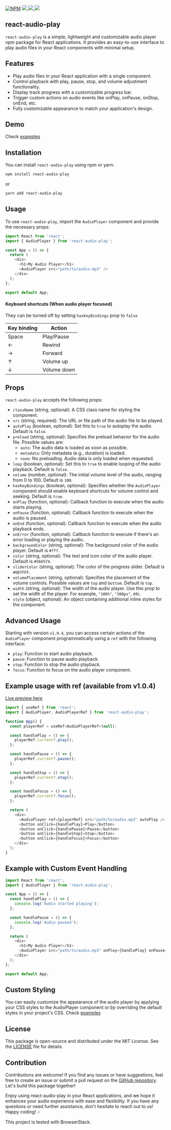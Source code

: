 [![NPM](https://img.shields.io/npm/v/react-audio-play.svg)](https://www.npmjs.com/package/react-audio-play) <a href="https://github.com/riyaddecoder/react-audio-play/issues">
<img src="https://img.shields.io/github/issues/riyaddecoder/react-audio-play"/> </a> <a href="https://github.com/riyaddecoder/react-audio-play/blob/master/LICENSE">
<img src="https://img.shields.io/github/license/riyaddecoder/react-audio-play"/> </a> <a href="https://www.buymeacoffee.com/riyaddecoder">
<img src="https://img.shields.io/badge/sponsor-buy%20me%20a%20coffee-yellow?logo=buymeacoffee"/> </a>

## react-audio-play

`react-audio-play` is a simple, lightweight and customizable audio player npm package for React applications. It provides an easy-to-use interface to play audio files in your React components with
minimal setup.

<!-- ![react-audio-play](https://example.com/react-audio-play-demo.gif) -->

## Features

- Play audio files in your React application with a single component.
- Control playback with play, pause, stop, and volume adjustment functionality.
- Display track progress with a customizable progress bar.
- Trigger custom actions on audio events like onPlay, onPause, onStop, onEnd, etc.
- Fully customizable appearance to match your application's design.

## Demo

Check [examples](https://riyaddecoder.github.io/react-audio-play/examples.html)

## Installation

You can install `react-audio-play` using npm or yarn:

```bash
npm install react-audio-play
```

or

```bash
yarn add react-audio-play
```

## Usage

To use `react-audio-play`, import the `AudioPlayer` component and provide the necessary props:

```js
import React from 'react';
import { AudioPlayer } from 'react-audio-play';

const App = () => {
  return (
    <div>
      <h1>My Audio Player</h1>
      <AudioPlayer src="path/to/audio.mp3" />
    </div>
  );
};

export default App;
```

#### Keyboard shortcuts (When audio player focused)

They can be turned off by setting `hasKeyBindings` prop to `false`

| Key binding | Action |
| ----------- | ------ |
| Space       | Play/Pause |
| ←           | Rewind |
| →           | Forward |
| ↑           | Volume up |
| ↓           | Volume down |

## Props

`react-audio-play` accepts the following props:

- `className` (string, optional): A CSS class name for styling the component.
- `src` (string, required): The URL or file path of the audio file to be played.
- `autoPlay` (boolean, optional): Set this to `true` to autoplay the audio. Default is `false`.
- `preload` (string, optional): Specifies the preload behavior for the audio file. Possible values are:
  - `auto`: The audio data is loaded as soon as possible.
  - `metadata`: Only metadata (e.g., duration) is loaded.
  - `none`: No preloading. Audio data is only loaded when requested.
- `loop` (boolean, optional): Set this to `true` to enable looping of the audio playback. Default is `false`.
- `volume` (number, optional): The initial volume level of the audio, ranging from 0 to 100. Default is `100`.
- `hasKeyBindings` (boolean, optional): Specifies whether the `AudioPlayer` component should enable keyboard shortcuts for volume control and seeking. Default is `true`.
- `onPlay` (function, optional): Callback function to execute when the audio starts playing.
- `onPause` (function, optional): Callback function to execute when the audio is paused.
- `onEnd` (function, optional): Callback function to execute when the audio playback ends.
- `onError` (function, optional): Callback function to execute if there's an error loading or playing the audio.
- `backgroundColor` (string, optional): The background color of the audio player. Default is `#fff`.
- `color` (string, optional): The text and icon color of the audio player. Default is `#566574`.
- `sliderColor` (string, optional): The color of the progress slider. Default is `#007FFF`.
- `volumePlacement` (string, optional): Specifies the placement of the volume controls. Possible values are `top` and `bottom`. Default is `top`.
- `width` (string, optional): The width of the audio player. Use this prop to set the width of the player. For example, `"100%"`, `"300px"`, etc.
- `style` (object, optional): An object containing additional inline styles for the component.


## Advanced Usage

Starting with version `v1.0.4`, you can access certain actions of the `AudioPlayer` component programmatically using a `ref` with the following interface:

- `play`: Function to start audio playback.
- `pause`: Function to pause audio playback.
- `stop`: Function to stop the audio playback.
- `focus`: Function to focus on the audio player component.

## Example usage with ref (available from v1.0.4)

[Live preview here](https://riyaddecoder.github.io/react-audio-play/examples.html#example-4-usage-with-ref-available-from-v1-0-4)

```js
import { useRef } from 'react';
import { AudioPlayer, AudioPlayerRef } from 'react-audio-play';

function App() {
  const playerRef = useRef<AudioPlayerRef>(null);

  const handlePlay = () => {
    playerRef.current?.play();
  };

  const handlePause = () => {
    playerRef.current?.pause();
  };

  const handleStop = () => {
    playerRef.current?.stop();
  };

  const handleFocus = () => {
    playerRef.current?.focus();
  };

  return (
    <div>
      <AudioPlayer ref={playerRef} src="path/to/audio.mp3" autoPlay />
      <button onClick={handlePlay}>Play</button>
      <button onClick={handlePause}>Pause</button>
      <button onClick={handleStop}>Stop</button>
      <button onClick={handleFocus}>Focus</button>
    </div>
  );
}

```

## Example with Custom Event Handling

```js
import React from 'react';
import { AudioPlayer } from 'react-audio-play';

const App = () => {
  const handlePlay = () => {
    console.log('Audio started playing');
  };

  const handlePause = () => {
    console.log('Audio paused');
  };

  return (
    <div>
      <h1>My Audio Player</h1>
      <AudioPlayer src="path/to/audio.mp3" onPlay={handlePlay} onPause={handlePause} />
    </div>
  );
};

export default App;
```

## Custom Styling

You can easily customize the appearance of the audio player by applying your CSS styles to the AudioPlayer component or by overriding the default styles in your project's CSS. Check
[examples](https://riyaddecoder.github.io/react-audio-play/examples.html#example-6-using-style-object)

## License

This package is open-source and distributed under the MIT License. See the [LICENSE](https://github.com/riyaddecoder/react-audio-play/blob/master/LICENSE) file for details.

## Contribution

Contributions are welcome! If you find any issues or have suggestions, feel free to create an issue or submit a pull request on the
[GitHub repository](https://github.com/riyaddecoder/react-audio-play/). Let's build this package together!

<!-- ![react-audio-play](https://example.com/react-audio-play-demo.gif) -->

Enjoy using react-audio-play in your React applications, and we hope it enhances your audio experience with ease and flexibility. If you have any questions or need further assistance, don't hesitate
to reach out to us! Happy coding! 🎶

This project is tested with BrowserStack.
